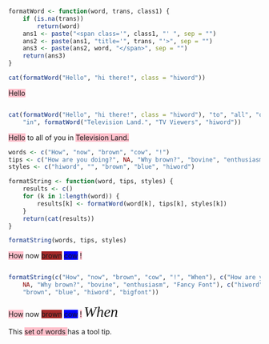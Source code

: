 



```r

formatWord <- function(word, trans, class1) {
    if (is.na(trans)) 
        return(word)
    ans1 <- paste("<span class='", class1, "' ", sep = "")
    ans2 <- paste(ans1, "title='", trans, "'>", sep = "")
    ans3 <- paste(ans2, word, "</span>", sep = "")
    return(ans3)
}

cat(formatWord("Hello", "hi there!", class = "hiword"))
```

<span class='hiword' title='hi there!'>Hello</span>

```r

cat(formatWord("Hello", "hi there!", class = "hiword"), "to", "all", "of", "you", 
    "in", formatWord("Television Land.", "TV Viewers", "hiword"))
```

<span class='hiword' title='hi there!'>Hello</span> to all of you in <span class='hiword' title='TV Viewers'>Television Land.</span>



```r
words <- c("How", "now", "brown", "cow", "!")
tips <- c("How are you doing?", NA, "Why brown?", "bovine", "enthusiasm")
styles <- c("hiword", "", "brown", "blue", "hiword")

formatString <- function(word, tips, styles) {
    results <- c()
    for (k in 1:length(word)) {
        results[k] <- formatWord(word[k], tips[k], styles[k])
    }
    return(cat(results))
}

formatString(words, tips, styles)
```

<span class='hiword' title='How are you doing?'>How</span> now <span class='brown' title='Why brown?'>brown</span> <span class='blue' title='bovine'>cow</span> <span class='hiword' title='enthusiasm'>!</span>

```r

formatString(c("How", "now", "brown", "cow", "!", "When"), c("How are you doing?", 
    NA, "Why brown?", "bovine", "enthusiasm", "Fancy Font"), c("hiword", "", 
    "brown", "blue", "hiword", "bigfont"))
```

<span class='hiword' title='How are you doing?'>How</span> now <span class='brown' title='Why brown?'>brown</span> <span class='blue' title='bovine'>cow</span> <span class='hiword' title='enthusiasm'>!</span> <span class='bigfont' title='Fancy Font'>When</span>

<style>
.hiword {background:pink;}
.brown {background:brown;}
.blue {background:blue;}
.bigfont {font:italic 30px serif;}
</style>
This <span class='hiword' title='This one!'> set of words </span> has a tool tip. 
